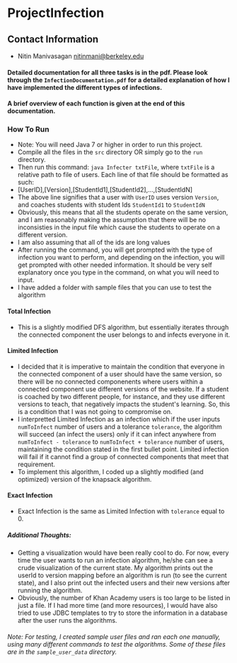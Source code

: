 # ProjectInfection

## Contact Information
* Nitin Manivasagan <nitinmani@berkeley.edu>

#### Detailed documentation for all three tasks is in the pdf. Please look through the `InfectionDocumentation.pdf` for a detailed explanation of how I have implemented the different types of infections. 
#### A brief overview of each function is given at the end of this documentation.

### How To Run 
 * Note: You will need Java 7 or higher in order to run this project. 
  * Compile all the files in the `src` directory OR simply go to the `run` directory. 
  * Then run this command: `java Infecter txtFile`, where `txtFile` is a relative path to file of users. Each line of that file should be formatted as such:  
   * [UserID],[Version],[StudentId1],[StudentId2],...,[StudentIdN]
   * The above line signifies that a user with `UserID` uses version `Version`, and coaches students with student Ids `StudentId1` to `StudentIdN`
   * Obviously, this means that all the students operate on the same version, and I am reasonably making the assumption that there will be no inconsisties in the input file which cause the students to operate on a different version.
   * I am also assuming that all of the ids are long values
  * After running the command, you will get prompted with the type of infection you want to perform, and depending on the infection, you will get prompted with other needed information. It should be very self explanatory once you type in the command, on what you will need to input.
  * I have added a folder with sample files that you can use to test the algorithm
 
#### Total Infection
* This is a slightly modified DFS algorithm, but essentially iterates through the connected component the user belongs to and infects everyone in it.

#### Limited Infection
* I decided that it is imperative to maintain the condition that everyone in the connected component of a user should have the same version, so there will be no connected componenents where users within a connected component use different versions of the website. If a student is coached by two different people, for instance, and they use different versions to teach, that negatively impacts the student's learning. So, this is a condition that I was not going to compromise on.
* I interpretted Limited Infection as an infection which if the user inputs `numToInfect` number of users and a tolerance `tolerance`,  the algorithm will succeed (an infect the users) only if it can infect anywhere from `numToInfect - tolerance` to `numToInfect + tolerance` number of users, maintaining the condition stated in the first bullet point. Limited infection will fail if it cannot find a group of connected components that meet that requirement.
* To implement this algorithm, I coded up a slightly modified (and optimized) version of the knapsack algorithm.

#### Exact Infection
* Exact Infection is the same as Limited Infection with `tolerance` equal to 0.

##### Additional Thoughts:
* Getting a visualization would have been really cool to do. For now, every time the user wants to run an infection algorithm, he/she can see a crude visualization of the current state. My algorithm prints out the userId to version mapping before an algorithm is run (to see the current state), and I also print out the infected users and their new versions after running the algorithm.
* Obviously, the number of Khan Academy users is too large to be listed in just a file. If I had more time (and more resources), I would have also tried to use JDBC templates to try to store the information in a database after the user runs the algorithms. 

###### Note: For testing, I created sample user files and ran each one manually, using many different commands to test the algorithms. Some of these files are in the `sample_user_data` directory.
